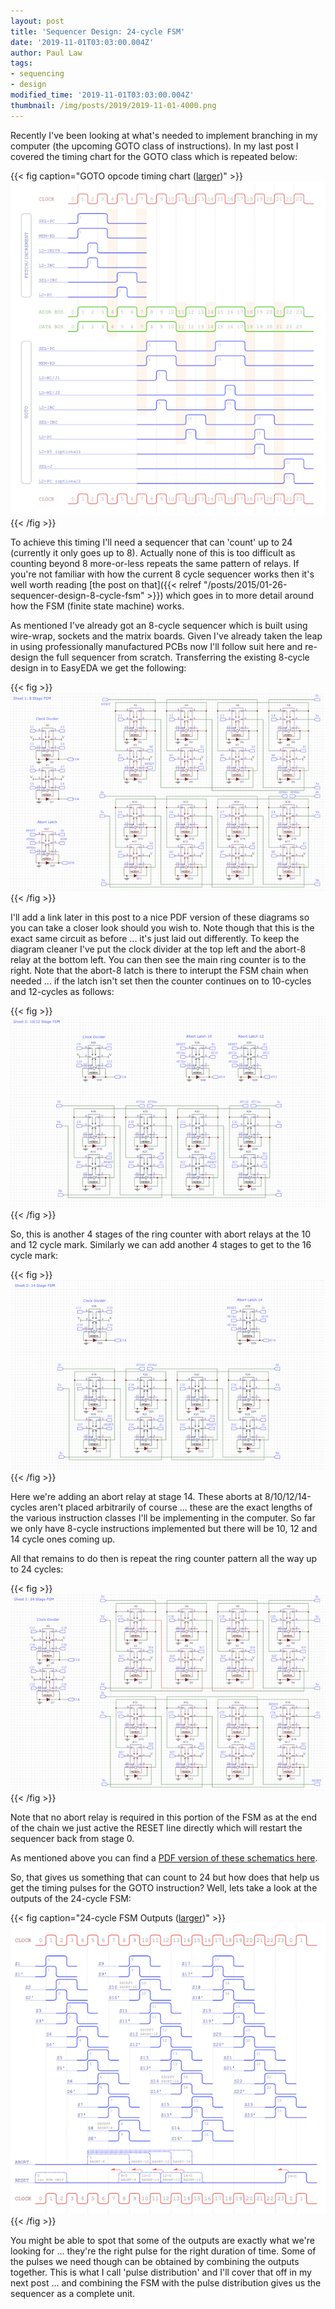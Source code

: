 ```yaml
---
layout: post
title: 'Sequencer Design: 24-cycle FSM'
date: '2019-11-01T03:03:00.004Z'
author: Paul Law
tags:
- sequencing
- design
modified_time: '2019-11-01T03:03:00.004Z'
thumbnail: /img/posts/2019/2019-11-01-4000.png
---
```


Recently I've been looking at what's needed to implement branching in my computer (the upcoming GOTO class of instructions).
In my last post I covered the timing chart for the GOTO class which is repeated below:

{{< fig caption="GOTO opcode timing chart ([larger](/img/posts/2019/2019-10-06-1004.png))" >}}![GOTO opcode timing chart](/img/posts/2019/2019-10-06-0004.png){{< /fig >}}

To achieve this timing I'll need a sequencer that can 'count' up to 24 (currently it only goes up to 8). Actually none of this
is too difficult as counting beyond 8 more-or-less repeats the same pattern of relays. If you're not familiar with how the
current 8 cycle sequencer works then it's well worth reading
[the post on that]({{< relref "/posts/2015/01-26-sequencer-design-8-cycle-fsm" >}})
which goes in to more detail around how the FSM (finite state machine) works.

As mentioned I've already got an 8-cycle sequencer which is built using wire-wrap, sockets and the matrix boards. Given I've
already taken the leap in using professionally manufactured PCBs now I'll follow suit here and re-design the full sequencer
from scratch. Transferring the existing 8-cycle design in to EasyEDA we get the following:

{{< fig >}}![8-cycle FSM](/img/posts/2019/2019-11-01-0000.png){{< /fig >}}

I'll add a link later in this post to a nice PDF version of these diagrams so you can take a closer look should you wish to.
Note though that this is the exact same circuit as before ... it's just laid out differently. To keep the diagram cleaner I've
put the clock divider at the top left and the abort-8 relay at the bottom left. You can then see the main ring counter is to
the right. Note that the abort-8 latch is there to interupt the FSM chain when needed ... if the latch isn't set then the
counter continues on to 10-cycles and 12-cycles as follows:

{{< fig >}}![10/12-cycle FSM](/img/posts/2019/2019-11-01-0001.png){{< /fig >}}

So, this is another 4 stages of the ring counter with abort relays at the 10 and 12 cycle mark. Similarly we can add another
4 stages to get to the 16 cycle mark:

{{< fig >}}![14-cycle FSM](/img/posts/2019/2019-11-01-0002.png){{< /fig >}}

Here we're adding an abort relay at stage 14. These aborts at 8/10/12/14-cycles aren't placed arbitrarily of course ... these
are the exact lengths of the various instruction classes I'll be implementing in the computer. So far we only have 8-cycle
instructions implemented but there will be 10, 12 and 14 cycle ones coming up.

All that remains to do then is repeat the ring counter pattern all the way up to 24 cycles:

{{< fig >}}![24-cycle FSM](/img/posts/2019/2019-11-01-0003.png){{< /fig >}}

Note that no abort relay is required in this portion of the FSM as at the end of the chain we just active the RESET line
directly which will restart the sequencer back from stage 0.

As mentioned above you can find a [PDF version of these schematics here](/img/posts/2019/2019-11-01-1003.pdf).

So, that gives us something that can count to 24 but how does that help us get the timing pulses for the GOTO instruction?
Well, lets take a look at the outputs of the 24-cycle FSM:

{{< fig caption="24-cycle FSM Outputs ([larger](/assets/pdf/sequencer-timing.pdf))" >}}![24-cycle FSM Outputs](/img/posts/2019/2019-11-01-0004.png){{< /fig >}}

You might be able to spot that some of the outputs are exactly what we're looking for ... they're the right pulse for the
right duration of time. Some of the pulses we need though can be obtained by combining the outputs together. This is what I
call 'pulse distribution' and I'll cover that off in my next post ... and combining the FSM with the pulse distribution
gives us the sequencer as a complete unit.
